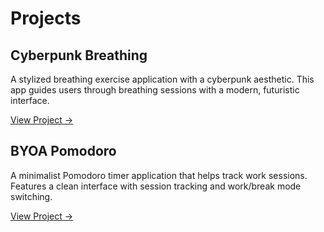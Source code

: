 # Projects

## Cyberpunk Breathing
A stylized breathing exercise application with a cyberpunk aesthetic. This app guides users through breathing sessions with a modern, futuristic interface.

[View Project →](https://laboomjames.github.io/cyberpunk-breathing/)

## BYOA Pomodoro
A minimalist Pomodoro timer application that helps track work sessions. Features a clean interface with session tracking and work/break mode switching.

[View Project →](https://laboomjames.github.io/BYOA-POMODORO/) 